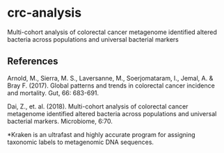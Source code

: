# crc-analysis
Multi-cohort analysis of colorectal cancer metagenome identified altered bacteria across populations and universal bacterial markers

## References

Arnold, M., Sierra, M. S., Laversanne, M., Soerjomataram, I., Jemal, A. & Bray F. (2017). Global patterns and trends in colorectal cancer incidence and mortality. Gut, 66: 683-691.

Dai, Z., et. al. (2018). Multi-cohort analysis of colorectal cancer metagenome identified altered bacteria across populations and universal bacterial markers. Microbiome, 6:70. 

*Kraken is an ultrafast and highly accurate program for assigning taxonomic labels to metagenomic DNA sequences.
